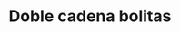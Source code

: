 ---
title: Doble cadena bolitas
date: 
draft: false

# descripcion
description : Cargantilla en plata 925 doble cadena unida. Largo regulable.

materials: Plata 925

color: 

dimensions: Largo 50 cm

code: 04-17-0855

type: "Colgantes"

categories: []

price: $7.590,00

price_eftvo: $6.450,00

# Images
# first image will be shown in the product page
images:
  # - image: "images/path_to_image"
  # La ubicacion de las imagenes es imagenes/Colgantes/Colgantes.Gargantillas/04-17-0855-doble-cadena-bolitas
  - image: "./images/colgantes/gargantillas/04-17-0855-doble-cadena-bolitas_a.jpg"
  - image: "./images/colgantes/gargantillas/04-17-0855-doble-cadena-bolitas_b.jpg"
---